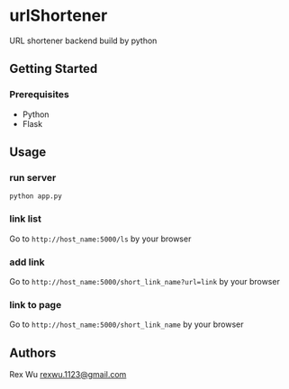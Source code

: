 # urlShortener
URL shortener backend build by python

## Getting Started
### Prerequisites
- Python
- Flask

## Usage
### run server
```
python app.py
```

### link list
Go to `http://host_name:5000/ls` by your browser

### add link
Go to `http://host_name:5000/short_link_name?url=link` by your browser

### link to page
Go to `http://host_name:5000/short_link_name` by your browser

## Authors
Rex Wu <rexwu.1123@gmail.com>
